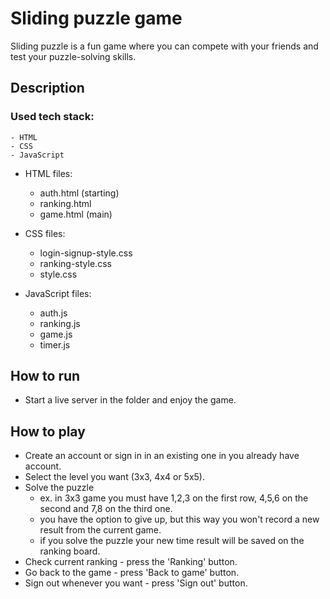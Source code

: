 # Sliding puzzle game

Sliding puzzle is a fun game where you can compete with your friends and test your puzzle-solving skills.

## Description

### Used tech stack: 
    - HTML
    - CSS
    - JavaScript

* HTML files:
    - auth.html (starting)
    - ranking.html
    - game.html (main)

* CSS files:
    - login-signup-style.css
    - ranking-style.css
    - style.css

* JavaScript files:
    - auth.js
    - ranking.js
    - game.js
    - timer.js

## How to run

* Start a live server in the folder and enjoy the game.

## How to play 

* Create an account or sign in in an existing one in you already have account.
* Select the level you want (3x3, 4x4 or 5x5).
* Solve the puzzle 
    - ex. in 3x3 game you must have 1,2,3 on the first row, 4,5,6 on the second and 7,8 on the third one. 
    - you have the option to give up, but this way you won't record a new result from the current game.
    - if you solve the puzzle your new time result will be saved on the ranking board.
* Check current ranking - press the 'Ranking' button.
* Go back to the game - press 'Back to game' button. 
* Sign out whenever you want - press 'Sign out' button.
